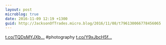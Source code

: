 ```yaml
---
layout: post
microblog: true
date: 2016-11-09 12:19 +1300
guid: http://JacksonOfTrades.micro.blog/2016/11/08/t796130066778456065.html
---
```

[t.co/TQDsMYJXb...](https://t.co/TQDsMYJXbx) #photography [t.co/Y9xJbcH5f...](https://t.co/Y9xJbcH5fX)
